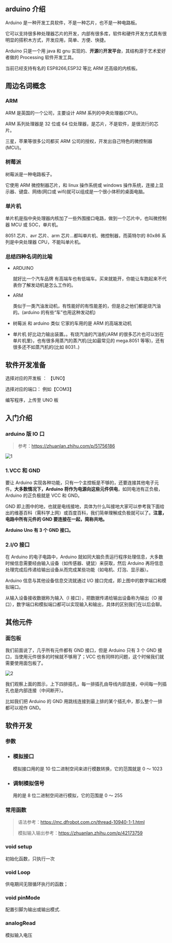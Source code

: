 ## arduino 介绍

Arduino 是一种开发工具软件，不是一种芯片，也不是一种电路板。

它可以支持很多种处理器芯片的开发，内部有很多库，软件和硬件开发方式具有很明显的搭积木方式，开发应用，简单、方便、快捷。

Arduino 只是一个用 java 和 gnu 实现的、**开源**的**开发平台**，其结构源于艺术爱好者做的 Processing 软件开发工具。

当前已经支持有名的 ESP8266,ESP32 等比 ARM 还高级的内核板。

## 周边名词概念

### ARM

ARM 是英国的一个公司，主要设计 ARM 系列的中央处理器(CPU)。

ARM 系列处理器是 32 位或 64 位处理器，是芯片，不是软件，是很流行的芯片。

三星，苹果等很多公司都买 ARM 公司的授权，开发出自己特色的微控制器(MCU)。

### 树莓派

树莓派是一种电路板子。

它使用 ARM 微控制器芯片，和 linux 操作系统或 windows 操作系统，连接上显示器、键盘、网络(网口或 wifi)就可以组成是一个很小体积的桌面电脑。

### 单片机

单片机是指中央处理器内核加了一些外围接口电路，做到一个芯片中，也叫微控制器 MCU 或 SOC，单片机。

8051 芯片、avr 芯片、arm 芯片...都叫单片机、微控制器，而英特尔的 80x86 系列是中央处理器 CPU，不能叫单片机。

### 总结四种名词的比喻

- ARDUINO

  就好比一个汽车品牌 有高端车也有低端车。买来就能开，你能让车跑起来不代表你了解发动机是怎么工作的。

- ARM

  类似于一类汽油发动机，有性能好的有性能差的，但是总之他们都是烧汽油的。(arduino 的有些“车”也用这种发动机)

- 树莓派
  和 arduino 类似 它家的车用的是 ARM 的高端发动机
- 单片机
  好比动力输出装置。。有烧汽油的汽油机(ARM 的很多芯片也可以划在单片机里)，也有很多用蒸汽的蒸汽机(比如最常见的 mega.8051 等等)，还有很多还不如蒸汽机的(比如 8031..)

## 软件开发准备

选择对应的开发板 ： 【UNO】

选择对应的端口： 例如【COM3】

编写程序，上传至 UNO 板

## 入门介绍

### arduino 版 IO 口

> 参考：https://zhuanlan.zhihu.com/p/51756186

![1](//img.joyfred.com/vuepress/arduino/1.png)

### 1.VCC 和 GND

要让 Arduino 实现各种功能，只有一个主控板是不够的，还要连接其他电子元件。**大多数情况下，Arduino 将作为电源向这些元件供电**，如同电池有正负极，Arduino 的正负极就是 VCC 和 GND。

GND 即上图中的地，也就是电线接地，具体为什么叫接地大家可以参考我下面给出的维基百科（需科学上网）或百度百科，我们简单理解成负极就可以了。**注意，电路中所有元件的 GND 要连接在一起，简称共地。**

**Arduino Uno 有 3 个 GND 接口。**

### 2.I/O 接口

在 Arduino 的电子电路中，Arduino 就如同大脑负责运行程序处理信息，大多数时候信息需要经由输入设备（如传感器、键鼠）来获取，然后 Arduino 再将信息处理完成后传递给输出设备从而完成某些功能（如电机、灯泡、显示器）。

Arduino 信息与其他设备信息交流就通过 I/O 接口完成，即上图中的数字端口和模拟端口。

从输入设备接收数据称为输入（I 接口），把数据传递给输出设备称为输出（O 接口），数字端口和模拟端口都可以实现输入和输出，具体的区别我们在以后会聊。

## 其他元件

### 面包板

我们前面说了，几乎所有元件都有 GND 接口，但是 Arduino 只有 3 个 GND 接口，当使用元件很多的时候就不够用了；VCC 也有同样的问题，这个时候我们就需要使用面包板了。

![2](//img.joyfred.com/vuepress/arduino/2.jpg)

我们观察上面的图示，上下四排插孔，每一排插孔由导线内部连接，中间每一列插孔也是内部连接（中间断开）。

比如我们把 Arduino 的 GND 用跳线连接到最上排的某个插孔中，那么整个一排都可以视作 GND。

## 软件开发

### 参数

- ### 模拟接口

  模拟接口用的是 10 位二进制空间来进行模数转换，它的范围就是 0 ～ 1023

- ### 调制模拟信号

  用的是 8 位二进制空间进行模拟，它的范围是 0 ～ 255

### 常用函数

> 语法参考：https://mc.dfrobot.com.cn/thread-10940-1-1.html
>
> 模拟输入输出参考：https://zhuanlan.zhihu.com/p/42173759

### void setup

初始化函数，只执行一次

### void Loop

供电期间无限循环执行的函数；

### void pinMode

配置引脚为输出或输出模式.

### analogRead

模拟输入电压
